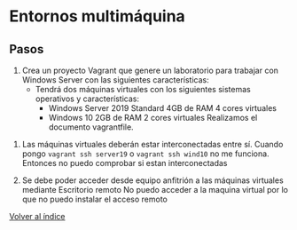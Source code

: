 # Entornos multimáquina
## Pasos
1. Crea un proyecto Vagrant que genere un laboratorio para trabajar con Windows Server con las siguientes características:
    - Tendrá dos máquinas virtuales con los siguientes sistemas operativos y características:
        - Windows Server 2019 Standard
            4GB de RAM
            4 cores virtuales
        - Windows 10
            2GB de RAM
            2 cores virtuales
Realizamos el documento vagrantfile.
<!--
 Vagrant.configure("2") do |config|
  config.vm.define "wnd10" do |m1|
    m1.vm.box = "gusztavvargadr/windows-10"
    m1.vm.network "private_network", ip: "172.19.0.4", netmask: "255.255.0.0"
    m1.vm.provider "virtualbox" do |vb|
      - vb.name =" wind10"
      - vb.memory = 2048
      - vb.cpus= 2
    end
  end   
  config.vm.define "wind-server19" do |m2|
    m2.vm.box = "gusztavvargadr/windows-server-2019-standard"
    m2.vm.network "private_network", ip: "172.19.0.5", netmask: "255.255.0.0"
    m2.vm.provider "virtualbox" do |vb|
      - vb.name =" server19"
      - vb.memory = 4096
      - vb.cpus= 4
    end
  end
end
-->

1. Las máquinas virtuales deberán estar interconectadas entre sí.
   Cuando pongo `vagrant ssh server19` o `vagrant ssh wind10` no me funciona.
   Entonces no puedo comprobar si estan interconectadas

2. Se debe poder acceder desde equipo anfitrión a las máquinas virtuales mediante Escritorio remoto
  No puedo acceder a la maquina virtual por lo que no puedo instalar el acceso remoto


[Volver al índice](../index.md)